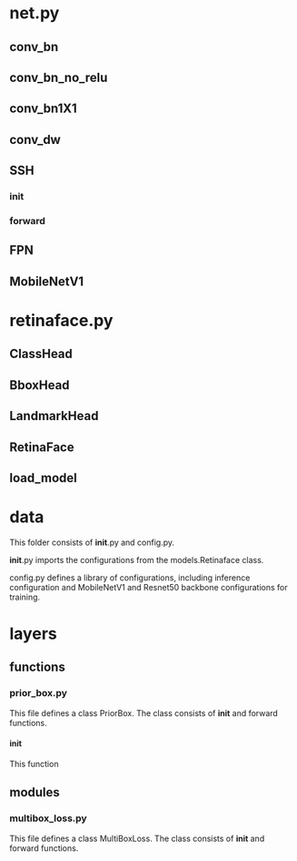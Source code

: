 # net.py
## conv_bn
## conv_bn_no_relu
## conv_bn1X1
## conv_dw
## SSH
### __init__
### forward
## FPN
## MobileNetV1


# retinaface.py
## ClassHead
## BboxHead
## LandmarkHead
## RetinaFace
## load_model

# data
This folder consists of __init__.py and config.py. 

__init__.py imports the configurations from the models.Retinaface class. 

config.py defines a library of configurations, including inference configuration and MobileNetV1 and Resnet50 backbone configurations for training.

# layers

## functions
### prior_box.py
This file defines a class PriorBox. The class consists of __init__ and forward functions.
#### __init__
This function 

## modules
### multibox_loss.py
This file defines a class MultiBoxLoss. The class consists of __init__ and forward functions.
